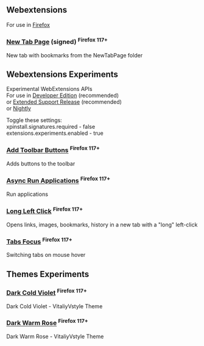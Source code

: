 ## Webextensions
For use in [Firefox](https://www.mozilla.org/firefox/all)  

### [New Tab Page](https://raw.githubusercontent.com/VitaliyVstyle/VitaliyVstyle.github.io/main/WebExtExperiments/new_tab_page.2025.6.15.xpi) (signed) <sup>Firefox 117+</sup>
New tab with bookmarks from the NewTabPage folder  

## Webextensions Experiments
Experimental WebExtensions APIs  
For use in [Developer Edition](https://www.mozilla.org/firefox/developer)  (recommended)  
or [Extended Support Release](https://www.mozilla.org/firefox/enterprise)  (recommended)  
or [Nightly](https://www.mozilla.org/firefox/nightly)  

Toggle these settings:  
xpinstall.signatures.required - false  
extensions.experiments.enabled - true  

### [Add Toolbar Buttons](https://raw.githubusercontent.com/VitaliyVstyle/VitaliyVstyle.github.io/main/WebExtExperiments/add_toolbar_buttons.2025.6.15.xpi) <sup>Firefox 117+</sup>
Adds buttons to the toolbar  

### [Async Run Applications](https://raw.githubusercontent.com/VitaliyVstyle/VitaliyVstyle.github.io/main/WebExtExperiments/async_run_applications.2025.6.15.xpi) <sup>Firefox 117+</sup>
Run applications  

### [Long Left Click](https://raw.githubusercontent.com/VitaliyVstyle/VitaliyVstyle.github.io/main/WebExtExperiments/long_left_click.2025.6.15.xpi) <sup>Firefox 117+</sup>
Opens links, images, bookmarks, history in a new tab with a "long" left-click  

### [Tabs Focus](https://raw.githubusercontent.com/VitaliyVstyle/VitaliyVstyle.github.io/main/WebExtExperiments/tabs_focus.2025.6.15.xpi) <sup>Firefox 117+</sup>
Switching tabs on mouse hover  

## Themes Experiments
### [Dark Cold Violet](https://raw.githubusercontent.com/VitaliyVstyle/VitaliyVstyle.github.io/main/WebExtExperiments/dark_cold_violet_theme_exp.2025.4.28.xpi) <sup>Firefox 117+</sup>
Dark Cold Violet - VitaliyVstyle Theme  

### [Dark Warm Rose](https://raw.githubusercontent.com/VitaliyVstyle/VitaliyVstyle.github.io/main/WebExtExperiments/dark_warm_rose_theme_exp.2025.4.28.xpi) <sup>Firefox 117+</sup>
Dark Warm Rose - VitaliyVstyle Theme  

